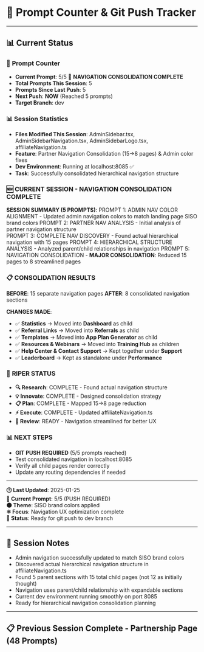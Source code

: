 # 🔢 **Prompt Counter & Git Push Tracker**

---

## 📊 **Current Status**

### 🎯 **Prompt Counter**
- **Current Prompt**: 5/5 🎯 **NAVIGATION CONSOLIDATION COMPLETE** 
- **Total Prompts This Session**: 5
- **Prompts Since Last Push**: 5
- **Next Push**: **NOW** (Reached 5 prompts)
- **Target Branch**: dev

### 📊 **Session Statistics**
- **Files Modified This Session**: AdminSidebar.tsx, AdminSidebarNavigation.tsx, AdminSidebarLogo.tsx, affiliateNavigation.ts
- **Feature**: Partner Navigation Consolidation (15→8 pages) & Admin color fixes
- **Dev Environment**: Running at localhost:8085 ✅ 
- **Task**: Successfully consolidated hierarchical navigation structure

### 🆕 **CURRENT SESSION - NAVIGATION CONSOLIDATION COMPLETE**

**SESSION SUMMARY (5 PROMPTS)**:
PROMPT 1: ADMIN NAV COLOR ALIGNMENT - Updated admin navigation colors to match landing page SISO brand colors
PROMPT 2: PARTNER NAV ANALYSIS - Initial analysis of partner navigation structure  
PROMPT 3: COMPLETE NAV DISCOVERY - Found actual hierarchical navigation with 15 pages
PROMPT 4: HIERARCHICAL STRUCTURE ANALYSIS - Analyzed parent/child relationships in navigation
PROMPT 5: NAVIGATION CONSOLIDATION - **MAJOR CONSOLIDATION**: Reduced 15 pages to 8 streamlined pages

### 📋 **CONSOLIDATION RESULTS**
**BEFORE**: 15 separate navigation pages
**AFTER**: 8 consolidated navigation sections

**CHANGES MADE**:
- ✅ **Statistics** → Moved into **Dashboard** as child
- ✅ **Referral Links** → Moved into **Referrals** as child  
- ✅ **Templates** → Moved into **App Plan Generator** as child
- ✅ **Resources & Webinars** → Moved into **Training Hub** as children
- ✅ **Help Center & Contact Support** → Kept together under **Support**
- ✅ **Leaderboard** → Kept as standalone under **Performance**

### 🎯 **RIPER STATUS**
- **🔍 Research**: COMPLETE - Found actual navigation structure
- **💡 Innovate**: COMPLETE - Designed consolidation strategy  
- **📋 Plan**: COMPLETE - Mapped 15→8 page reduction
- **⚡ Execute**: COMPLETE - Updated affiliateNavigation.ts
- **🔎 Review**: READY - Navigation streamlined for better UX

### 📊 **NEXT STEPS**
- **GIT PUSH REQUIRED** (5/5 prompts reached)
- Test consolidated navigation in localhost:8085
- Verify all child pages render correctly
- Update any routing dependencies if needed

---

**🕒 Last Updated**: 2025-01-25  
**🔢 Current Prompt**: 5/5 (PUSH REQUIRED)  
**🌑 Theme**: SISO brand colors applied  
**⚛️ Focus**: Navigation UX optimization complete  
**📝 Status**: Ready for git push to dev branch

---

## 🎯 **Session Notes**
- Admin navigation successfully updated to match SISO brand colors
- Discovered actual hierarchical navigation structure in affiliateNavigation.ts
- Found 5 parent sections with 15 total child pages (not 12 as initially thought)
- Navigation uses parent/child relationship with expandable sections
- Current dev environment running smoothly on port 8085
- Ready for hierarchical navigation consolidation planning

---

## 📋 **Previous Session Complete - Partnership Page (48 Prompts)**